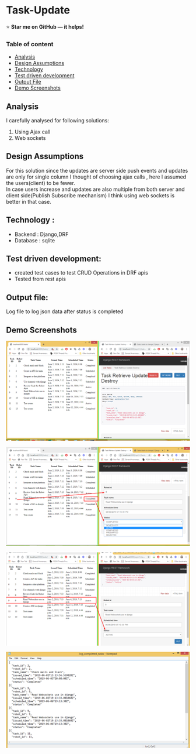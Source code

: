 # Task-Update


:star: **Star me on GitHub — it helps!**

### Table of content
- [Analysis](#analysis)
- [Design Assumptions](#design-assumptions)
- [Technology](#tech)
- [Test driven development](#test-driven-development)
- [Output File](#output-file)
- [Demo Screenshots](#Demo-Screenshots)
## Analysis
I carefully analysed for following solutions:
1. Using Ajax call
2. Web sockets

## Design Assumptions
For this solution since the updates are server side push events and updates are only for single column
I thought of choosing ajax calls , here I assumed the users(client) to be fewer.  
In case users increase and updates are also multiple from both server and client side(Publish Subscribe mechanism)
I think using web sockets is better in that case.

## Technology :
- Backend : Django,DRF
- Database : sqlite

## Test driven development:
- created test cases to test CRUD Operations
in DRF apis
- Tested from rest apis 

## Output file:
Log file to log json data after status is completed

## Demo Screenshots

![image](Images/Screenshot_2.png)

![image](Images/Screenshot_1.png)

![image](Images/Screenshot_3.png)

![image](Images/Screenshot_4.png)
